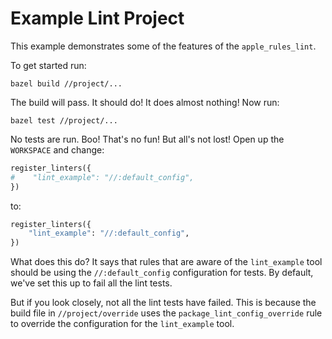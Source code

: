 # Example Lint Project

This example demonstrates some of the features of the `apple_rules_lint`.

To get started run:

`bazel build //project/...`

The build will pass. It should do! It does almost nothing! Now run:

`bazel test //project/...`

No tests are run. Boo! That's no fun! But all's not lost! Open up the `WORKSPACE` and change:

```py
register_linters({
#    "lint_example": "//:default_config",
})
```

to:

```py
register_linters({
    "lint_example": "//:default_config",
})
```

What does this do? It says that rules that are aware of the `lint_example`
tool should be using the `//:default_config` configuration for tests. By 
default, we've set this up to fail all the lint tests.

But if you look closely, not all the lint tests have failed. This is because
the build file in `//project/override` uses the `package_lint_config_override`
rule to override the configuration for the `lint_example` tool.

